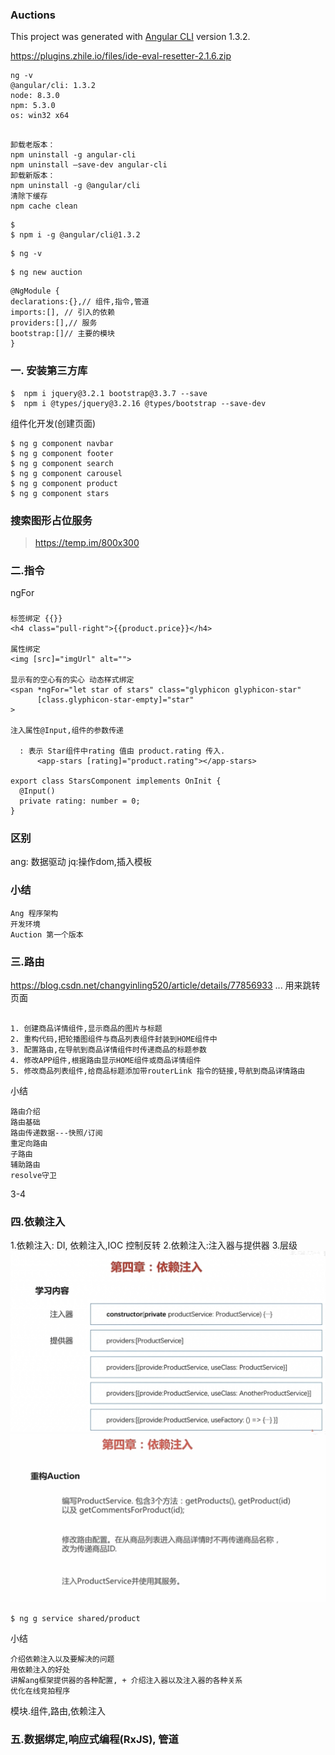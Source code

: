 ### Auctions

This project was generated with [Angular CLI](https://github.com/angular/angular-cli) version 1.3.2.


https://plugins.zhile.io/files/ide-eval-resetter-2.1.6.zip

```
ng -v
@angular/cli: 1.3.2
node: 8.3.0
npm: 5.3.0
os: win32 x64
```

```shell

卸载老版本： 
npm uninstall -g angular-cli 
npm uninstall –save-dev angular-cli 
卸载新版本： 
npm uninstall -g @angular/cli 
清除下缓存 
npm cache clean
```




```shell
$ 
$ npm i -g @angular/cli@1.3.2
```

```shell
$ ng -v
```


```shell
$ ng new auction
```

```
@NgModule {
declarations:{},// 组件,指令,管道
imports:[], // 引入的依赖
providers:[],// 服务
bootstrap:[]// 主要的模块
}
```




### 一. 安装第三方库
```sheLL
$  npm i jquery@3.2.1 bootstrap@3.3.7 --save
$  npm i @types/jquery@3.2.16 @types/bootstrap --save-dev
```

组件化开发(创建页面)
```shell
$ ng g component navbar
$ ng g component footer
$ ng g component search
$ ng g component carousel
$ ng g component product
$ ng g component stars
```

### 搜索图形占位服务
> https://temp.im/800x300

### 二.指令
ngFor

###
```angular2html
标签绑定 {{}}
<h4 class="pull-right">{{product.price}}</h4>

属性绑定
<img [src]="imgUrl" alt="">

显示有的空心有的实心 动态样式绑定
<span *ngFor="let star of stars" class="glyphicon glyphicon-star"
      [class.glyphicon-star-empty]="star"
>

注入属性@Input,组件的参数传递

  : 表示 Star组件中rating 值由 product.rating 传入.
      <app-stars [rating]="product.rating"></app-stars>

export class StarsComponent implements OnInit {
  @Input()
  private rating: number = 0;
}
```
### 区别
ang: 数据驱动
jq:操作dom,插入模板

### 小结
```angular2html
Ang 程序架构
开发环境
Auction 第一个版本
```

### 三.路由
https://blog.csdn.net/changyinling520/article/details/77856933
...
用来跳转页面
```

1. 创建商品详情组件,显示商品的图片与标题
2. 重构代码,把轮播图组件与商品列表组件封装到HOME组件中
3. 配置路由,在导航到商品详情组件时传递商品的标题参数
4. 修改APP组件,根据路由显示HOME组件或商品详情组件
5. 修改商品列表组件,给商品标题添加带routerLink 指令的链接,导航到商品详情路由

```

小结

```
路由介绍
路由基础
路由传递数据---快照/订阅
重定向路由
子路由
辅助路由
resolve守卫

```
3-4
### 四.依赖注入
1.依赖注入: DI, 依赖注入,IOC 控制反转
2.依赖注入:注入器与提供器
3.层级 
![ang7.png](src%2Fassets%2Fang7.png)
![ang8.png](src%2Fassets%2Fang8.png)

```shell
$ ng g service shared/product
```

小结

```
介绍依赖注入以及要解决的问题
用依赖注入的好处
讲解ang框架提供器的各种配置, + 介绍注入器以及注入器的各种关系
优化在线竞拍程序
```


模块.组件,路由,依赖注入
### 五.数据绑定,响应式编程(RxJS), 管道
